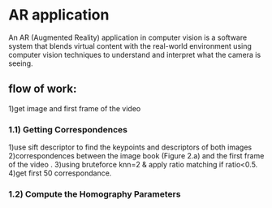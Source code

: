 # AR application
An AR (Augmented Reality) application in computer vision is a software system that blends virtual content with the real-world environment using computer vision techniques to understand and interpret what the camera is seeing.
## flow of work:
1)get image and first frame of the video
### 1.1) Getting Correspondences
1)use sift descriptor to find the keypoints and descriptors of both images
2)correspondences between the image book (Figure 2.a) and the first frame of the video .
3)using bruteforce knn=2 & apply ratio matching if ratio<0.5.
4)get first 50 correspondance.
### 1.2) Compute the Homography Parameters
